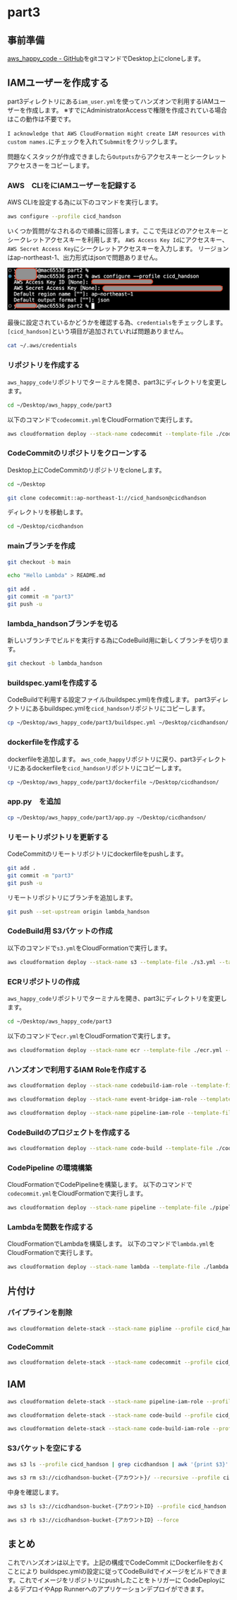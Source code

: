 # part3

## 事前準備

[aws_happy_code - GitHub](https://github.com/ymd65536/aws_happy_code.git)をgitコマンドでDesktop上にcloneします。

## IAMユーザーを作成する

part3ディレクトリにある`iam_user.yml`を使ってハンズオンで利用するIAMユーザーを作成します。
※すでにAdministratorAccessで権限を作成されている場合はこの動作は不要です。

`I acknowledge that AWS CloudFormation might create IAM resources with custom names.`にチェックを入れて`Submmit`をクリックします。

問題なくスタックが作成できましたら`Outputs`からアクセスキーとシークレットアクセスきーをコピーします。

### AWS　CLIをにIAMユーザーを記録する

AWS CLIを設定する為に以下のコマンドを実行します。

```sh
aws configure --profile cicd_handson
```

いくつか質問がなされるので順番に回答します。ここで先ほどのアクセスキーとシークレットアクセスキーを利用します。
`AWS Access Key Id`にアクセスキー、`AWS Secret Access Key`にシークレットアクセスキーを入力します。
リージョンはap-northeast-1、出力形式はjsonで問題ありません。

![9.png](./img/9.png)

最後に設定されているかどうかを確認する為、`credentials`をチェックします。`[cicd_handson]`という項目が追加されていれば問題ありません。

```sh
cat ~/.aws/credentials 
```

### リポジトリを作成する

`aws_happy_code`リポジトリでターミナルを開き、part3にディレクトリを変更します。

```sh
cd ~/Desktop/aws_happy_code/part3
```

以下のコマンドで`codecommit.yml`をCloudFormationで実行します。

```sh
aws cloudformation deploy --stack-name codecommit --template-file ./codecommit.yml --tags Name=cicdhandson --profile cicd_handson
```

### CodeCommitのリポジトリをクローンする

Desktop上にCodeCommitのリポジトリをcloneします。

```sh
cd ~/Desktop
```

```sh
git clone codecommit::ap-northeast-1://cicd_handson@cicdhandson
```

ディレクトリを移動します。

```sh
cd ~/Desktop/cicdhandson
```

### mainブランチを作成

```sh
git checkout -b main
```

```sh
echo "Hello Lambda" > README.md
```

```sh
git add .
git commit -m "part3"
git push -u 
```

### lambda_handsonブランチを切る

新しいブランチでビルドを実行する為にCodeBuild用に新しくブランチを切ります。

```sh
git checkout -b lambda_handson
```

### buildspec.yamlを作成する

CodeBuildで利用する設定ファイル(buildspec.yml)を作成します。
part3ディレクトリにあるbuildspec.ymlを`cicd_handson`リポジトリにコピーします。

```sh
cp ~/Desktop/aws_happy_code/part3/buildspec.yml ~/Desktop/cicdhandson/
```

### dockerfileを作成する

dockerfileを追加します。
`aws_code_happy`リポジトリに戻り、part3ディレクトリにあるdockerfileを`cicd_handson`リポジトリにコピーします。

```sh
cp ~/Desktop/aws_happy_code/part3/dockerfile ~/Desktop/cicdhandson/
```

### app.py　を追加

```sh
cp ~/Desktop/aws_happy_code/part3/app.py ~/Desktop/cicdhandson/
```

### リモートリポジトリを更新する

CodeCommitのリモートリポジトリにdockerfileをpushします。

```sh
git add .
git commit -m "part3"
git push -u 
```

リモートリポジトリにブランチを追加します。

```sh
git push --set-upstream origin lambda_handson
```

### CodeBuild用 S3バケットの作成

以下のコマンドで`s3.yml`をCloudFormationで実行します。

```sh
aws cloudformation deploy --stack-name s3 --template-file ./s3.yml --tags Name=cicdhandson --profile cicd_handson
```

### ECRリポジトリの作成

`aws_happy_code`リポジトリでターミナルを開き、part3にディレクトリを変更します。

```sh
cd ~/Desktop/aws_happy_code/part3
```

以下のコマンドで`ecr.yml`をCloudFormationで実行します。

```sh
aws cloudformation deploy --stack-name ecr --template-file ./ecr.yml --tags Name=cicdhandson --profile cicd_handson
```

### ハンズオンで利用するIAM Roleを作成する

```sh
aws cloudformation deploy --stack-name codebuild-iam-role --template-file ./codebuild-role.yml --tags Name=cicdhandson --capabilities CAPABILITY_NAMED_IAM --profile cicd_handson
```

```sh
aws cloudformation deploy --stack-name event-bridge-iam-role --template-file ./event-bridge-iam-role.yml --tags Name=cicdhandson --capabilities CAPABILITY_NAMED_IAM --profile cicd_handson
```

```sh
aws cloudformation deploy --stack-name pipeline-iam-role --template-file ./pipeline-iam-role.yml --tags Name=cicdhandson --capabilities CAPABILITY_NAMED_IAM --profile cicd_handson
```

### CodeBuildのプロジェクトを作成する

```sh
aws cloudformation deploy --stack-name code-build --template-file ./code-build.yml --tags Name=cicdhandson --profile cicd_handson
```

### CodePipeline の環境構築

CloudFormationでCodePipelineを構築します。
以下のコマンドで`codecommit.yml`をCloudFormationで実行します。

```sh
aws cloudformation deploy --stack-name pipeline --template-file ./pipeline.yml --tags Name=cicdhandson --profile cicd_handson
```

### Lambdaを関数を作成する

CloudFormationでLambdaを構築します。
以下のコマンドで`lambda.yml`をCloudFormationで実行します。

```sh
aws cloudformation deploy --stack-name lambda --template-file ./lambda.yml --tags Name=cicdhandson --profile cicd_handson
```

## 片付け

### パイプラインを削除

```sh
aws cloudformation delete-stack --stack-name pipline --profile cicd_handson
```

### CodeCommit

```sh
aws cloudformation delete-stack --stack-name codecommit --profile cicd_handson
```

## IAM

```sh
aws cloudformation delete-stack --stack-name pipeline-iam-role --profile cicd_handson
```

```sh
aws cloudformation delete-stack --stack-name code-build --profile cicd_handson
```

```sh
aws cloudformation delete-stack --stack-name code-build-iam-role --profile cicd_handson
```

### S3バケットを空にする

```sh
aws s3 ls --profile cicd_handson | grep cicdhandson | awk '{print $3}'
```

```sh
aws s3 rm s3://cicdhandson-bucket-{アカウント}/ --recursive --profile cicd_handson
```

中身を確認します。

```sh
aws s3 ls s3://cicdhandson-bucket-{アカウントID} --profile cicd_handson
```

```sh
aws s3 rb s3://cicdhandson-bucket-{アカウントID} --force
```

## まとめ

これでハンズオンは以上です。上記の構成でCodeCommit にDockerfileをおくことにより
buildspec.ymlの設定に従ってCodeBuildでイメージをビルドできます。これでイメージをリポジトリにpushしたことをトリガーに
CodeDeployによるデプロイやApp Runnerへのアプリケーションデプロイができます。
